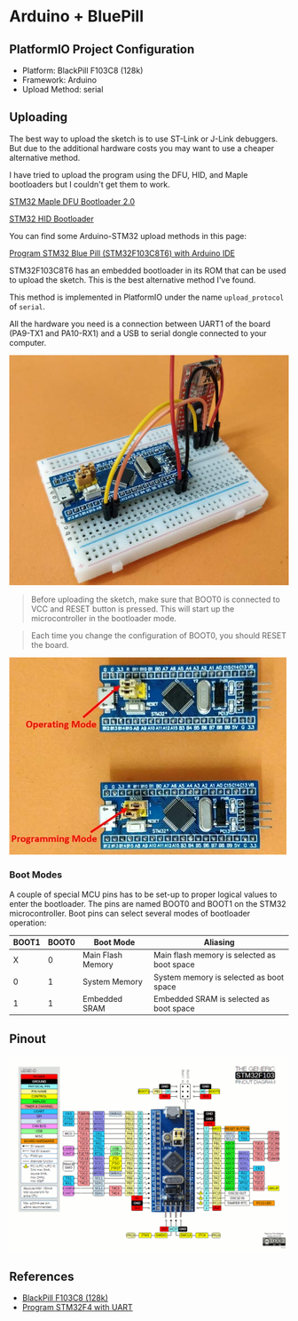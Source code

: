 # Arduino + BluePill

## PlatformIO Project Configuration

- Platform: BlackPill F103C8 (128k)
- Framework: Arduino
- Upload Method: serial

## Uploading

The best way to upload the sketch is to use ST-Link or J-Link debuggers. But due to the additional hardware costs you may want to use a cheaper alternative method.

I have tried to upload the program using the DFU, HID, and Maple bootloaders but I couldn't get them to work.

[STM32 Maple DFU Bootloader 2.0](https://github.com/rogerclarkmelbourne/STM32duino-bootloader/blob/master/binaries/generic_boot20_pc13.bin)

[STM32 HID Bootloader](https://github.com/Serasidis/STM32_HID_Bootloader/releases)

You can find some Arduino-STM32 upload methods in this page:

[Program STM32 Blue Pill (STM32F103C8T6) with Arduino IDE](https://www.sgbotic.com/index.php?dispatch=pages.view&page_id=48)

STM32F103C8T6 has an embedded bootloader in its ROM that can be used to upload the sketch. This is the best alternative method I've found.

This method is implemented in PlatformIO under the name `upload_protocol` of `serial`.

All the hardware you need is a connection between UART1 of the board (PA9-TX1 and PA10-RX1) and a USB to serial dongle connected to your computer.

![](assets/bootloader.jpg)

> Before uploading the sketch, make sure that BOOT0 is connected to VCC and RESET button is pressed. This will start up the microcontroller in the bootloader mode.
 
> Each time you change the configuration of BOOT0, you should RESET the board.

![](assets/boot0.jpg)

### Boot Modes

A couple of special MCU pins has to be set-up to proper logical values to enter the bootloader. The pins are named BOOT0 and BOOT1 on the STM32 microcontroller. Boot pins can select several modes of bootloader operation:

| BOOT1  | BOOT0  | Boot Mode         | Aliasing                                    |
| ------ | ------ | ----------------- | ------------------------------------------- |
| X      | 0      | Main Flash Memory | Main flash memory is selected as boot space |
| 0      | 1      | System Memory     | System memory is selected as boot space     |
| 1      | 1      | Embedded SRAM     | Embedded SRAM is selected as boot space     |

## Pinout

![](assets\bluepill-pinout.gif)

## References

- [BlackPill F103C8 (128k)](https://docs.platformio.org/en/latest/boards/ststm32/blackpill_f103c8_128.html)
- [Program STM32F4 with UART](http://stm32f4-discovery.net/2014/09/program-stm32f4-with-uart/)